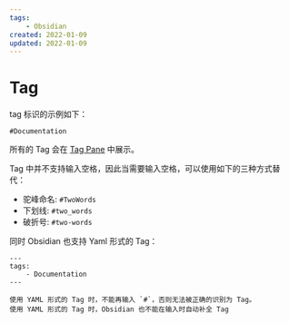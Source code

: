 ```yaml
---
tags: 
    - Obsidian
created: 2022-01-09
updated: 2022-01-09
---
```


# Tag

tag 标识的示例如下：
```
#Documentation 
```

所有的 Tag 会在 [Tag Pane](Obsidian%20-%20Plugins.md#Tag%20Pane) 中展示。

Tag 中并不支持输入空格，因此当需要输入空格，可以使用如下的三种方式替代：
- 驼峰命名: `#TwoWords`
- 下划线: `#two_words`
- 破折号: `#two-words`


同时 Obsidian 也支持 Yaml  形式的 Tag：
```
---
tags:
    - Documentation
---
```

```ad-warning
使用 YAML 形式的 Tag 时，不能再输入 `#`，否则无法被正确的识别为 Tag。
使用 YAML 形式的 Tag 时，Obsidian 也不能在输入时自动补全 Tag
```